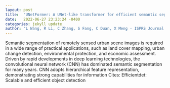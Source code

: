 ```yaml
---
layout: post
title:  "UNetFormer: A UNet-like transformer for efficient semantic segmentation of remote sensing urban scene imagery"
date:   2022-06-27 23:23:24 -0400
categories: jekyll update
author: "L Wang, R Li, C Zhang, S Fang, C Duan, X Meng - ISPRS Journal of , 2022"
---
```

Semantic segmentation of remotely sensed urban scene images is required in a wide range of practical applications, such as land cover mapping, urban change detection, environmental protection, and economic assessment. Driven by rapid developments in deep learning technologies, the convolutional neural network (CNN) has dominated semantic segmentation for many years. CNN adopts hierarchical feature representation, demonstrating strong capabilities for information 
Cites: Efficientdet: Scalable and efficient object detection